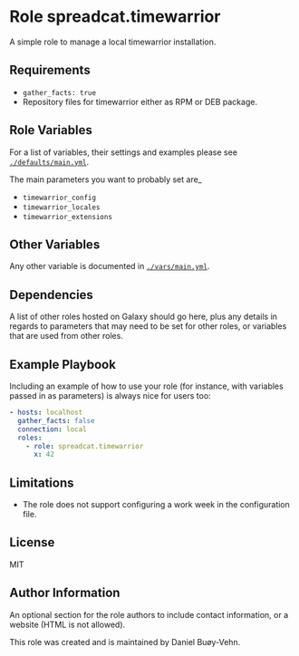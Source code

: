 # Role spreadcat.timewarrior

A simple role to manage a local timewarrior installation.

## Requirements

* `gather_facts: true`
* Repository files for timewarrior either as RPM or DEB package.

## Role Variables

For a list of variables, their settings and examples please see [`./defaults/main.yml`](./defaults/main.yml).

The main parameters you want to probably set are_

* `timewarrior_config`
* `timewarrior_locales`
* `timewarrior_extensions`

## Other Variables

Any other variable is documented in [`./vars/main.yml`](./vars/main.yml).

## Dependencies

A list of other roles hosted on Galaxy should go here, plus any details in
regards to parameters that may need to be set for other roles, or variables
that are used from other roles.

## Example Playbook

Including an example of how to use your role (for instance, with variables
passed in as parameters) is always nice for users too:

```yaml
- hosts: localhost
  gather_facts: false
  connection: local
  roles:
    - role: spreadcat.timewarrior
      x: 42
```

## Limitations

* The role does not support configuring a work week in the configuration file.

## License

MIT

## Author Information

An optional section for the role authors to include contact information,
or a website (HTML is not allowed).

This role was created and is maintained by Daniel Buøy-Vehn.
